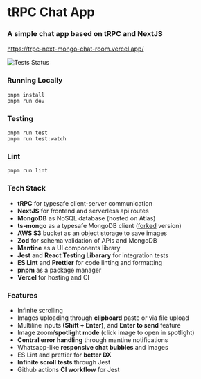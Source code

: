 # tRPC Chat App

### A simple chat app based on tRPC and NextJS

https://trpc-next-mongo-chat-room.vercel.app/

![Tests Status](https://github.com/github/docs/actions/workflows/main.yml/badge.svg)

### Running Locally

    pnpm install
    pnpm run dev

### Testing

    pnpm run test
    pnpm run test:watch

### Lint

    pnpm run lint

### Tech Stack

- **tRPC** for typesafe client-server communication
- **NextJS** for frontend and serverless api routes
- **MongoDB** as NoSQL database (hosted on Atlas)
- **ts-mongo** as a typesafe MongoDB client ([forked](https://github.com/MohammedMaaz/ts-mongo) version)
- **AWS S3** bucket as an object storage to save images
- **Zod** for schema validation of APIs and MongoDB
- **Mantine** as a UI components library
- **Jest** and **React Testing Libarary** for integration tests
- **ES Lint** and **Prettier** for code linting and formatting
- **pnpm** as a package manager
- **Vercel** for hosting and CI

### Features

- Infinite scrolling
- Images uploading through **clipboard** paste or via file upload
- Multiline inputs **(Shift + Enter)**, and **Enter to send** feature
- Image zoom/**spotlight mode** (click image to open in spotlight)
- **Central error handling** through mantine notifications
- Whatsapp-like **responsive chat bubbles** and images
- ES Lint and prettier for **better DX**
- **Infinite scroll tests** through Jest
- Github actions **CI workflow** for Jest
